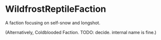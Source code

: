 # WildfrostReptileFaction
A faction focusing on self-snow and longshot.

(Alternatively, Coldblooded Faction. TODO: decide. internal name is fine.)